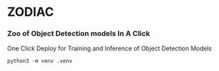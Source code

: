 # ZODIAC

### Zoo of Object Detection models In A Click

One Click Deploy for Training and Inference of Object Detection Models

```
python3 -m venv .venv
```

